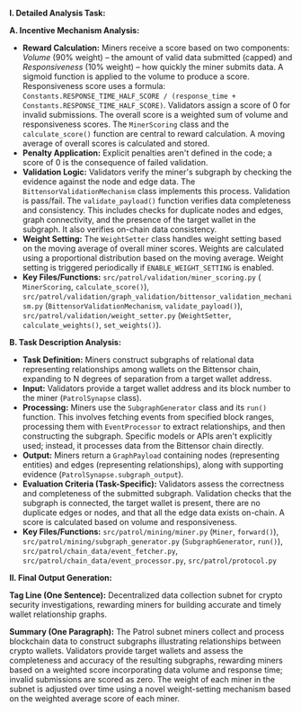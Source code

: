 **I. Detailed Analysis Task:**

**A. Incentive Mechanism Analysis:**

* **Reward Calculation:**  Miners receive a score based on two components: *Volume* (90% weight) –  the amount of valid data submitted (capped) and *Responsiveness* (10% weight) – how quickly the miner submits data. A sigmoid function is applied to the volume to produce a score.  Responsiveness score uses a formula:  `Constants.RESPONSE_TIME_HALF_SCORE / (response_time + Constants.RESPONSE_TIME_HALF_SCORE)`.  Validators assign a score of 0 for invalid submissions.  The overall score is a weighted sum of volume and responsiveness scores. The `MinerScoring` class and the `calculate_score()` function are central to reward calculation.  A moving average of overall scores is calculated and stored.
* **Penalty Application:** Explicit penalties aren't defined in the code; a score of 0 is the consequence of failed validation.
* **Validation Logic:** Validators verify the miner's subgraph by checking the evidence against the node and edge data. The `BittensorValidationMechanism` class implements this process.  Validation is pass/fail.  The `validate_payload()` function verifies data completeness and consistency. This includes checks for duplicate nodes and edges, graph connectivity, and the presence of the target wallet in the subgraph.  It also verifies on-chain data consistency.
* **Weight Setting:** The `WeightSetter` class handles weight setting based on the moving average of overall miner scores. Weights are calculated using a proportional distribution based on the moving average. Weight setting is triggered periodically if `ENABLE_WEIGHT_SETTING` is enabled.
* **Key Files/Functions:** `src/patrol/validation/miner_scoring.py` ( `MinerScoring`, `calculate_score()`), `src/patrol/validation/graph_validation/bittensor_validation_mechanism.py` (`BittensorValidationMechanism`, `validate_payload()`), `src/patrol/validation/weight_setter.py` (`WeightSetter`, `calculate_weights()`, `set_weights()`).

**B. Task Description Analysis:**

* **Task Definition:** Miners construct subgraphs of relational data representing relationships among wallets on the Bittensor chain, expanding to N degrees of separation from a target wallet address.
* **Input:** Validators provide a target wallet address and its block number to the miner (`PatrolSynapse` class).
* **Processing:** Miners use the `SubgraphGenerator` class and its `run()` function. This involves fetching events from specified block ranges, processing them with `EventProcessor` to extract relationships, and then constructing the subgraph. Specific models or APIs aren't explicitly used; instead, it processes data from the Bittensor chain directly.
* **Output:** Miners return a `GraphPayload` containing nodes (representing entities) and edges (representing relationships), along with supporting evidence (`PatrolSynapse.subgraph_output`).
* **Evaluation Criteria (Task-Specific):** Validators assess the correctness and completeness of the submitted subgraph.  Validation checks that the subgraph is connected, the target wallet is present, there are no duplicate edges or nodes, and that all the edge data exists on-chain.  A score is calculated based on volume and responsiveness.
* **Key Files/Functions:** `src/patrol/mining/miner.py` (`Miner`, `forward()`), `src/patrol/mining/subgraph_generator.py` (`SubgraphGenerator`, `run()`), `src/patrol/chain_data/event_fetcher.py`, `src/patrol/chain_data/event_processor.py`, `src/patrol/protocol.py`

**II. Final Output Generation:**

**Tag Line (One Sentence):** Decentralized data collection subnet for crypto security investigations, rewarding miners for building accurate and timely wallet relationship graphs.

**Summary (One Paragraph):** The Patrol subnet miners collect and process blockchain data to construct subgraphs illustrating relationships between crypto wallets.  Validators provide target wallets and assess the completeness and accuracy of the resulting subgraphs, rewarding miners based on a weighted score incorporating data volume and response time; invalid submissions are scored as zero.  The weight of each miner in the subnet is adjusted over time using a novel weight-setting mechanism based on the weighted average score of each miner.
